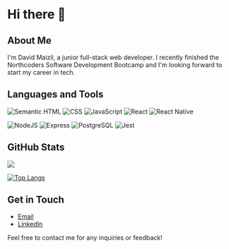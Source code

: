 # Hi there 👋

## About Me

I'm David Maizil, a junior full-stack web developer. 
I recently finished the Northcoders Software Development Bootcamp and I'm looking forward to start my career in tech.


## Languages and Tools

![Semantic HTML](https://img.shields.io/badge/Semantic_HTML-E34F26?style=for-the-badge&logo=html5&logoColor=white)
![CSS](https://img.shields.io/badge/CSS3-1572B6?style=for-the-badge&logo=css3&logoColor=white)
![JavaScript](https://img.shields.io/badge/JavaScript-323330?style=for-the-badge&logo=javascript&color=F7DF1E&logoColor=black)
![React](https://img.shields.io/badge/React-20232A?style=for-the-badge&logo=react&logoColor=61DAFB)
![React Native](https://img.shields.io/badge/React_Native-61DAFB?style=for-the-badge&logo=react&logoColor=white)

![NodeJS](https://img.shields.io/badge/Node.js-339933?style=for-the-badge&logo=nodedotjs&logoColor=white)
![Express](https://img.shields.io/badge/Express.js-000000?style=for-the-badge&logo=express&logoColor=white)
![PostgreSQL](https://img.shields.io/badge/PostgreSQL-316192?style=for-the-badge&logo=postgresql&logoColor=white)
![Jest](https://img.shields.io/badge/Jest-C21325?style=for-the-badge&logo=jest&logoColor=white)

## GitHub Stats

<img align="center" src="https://github-readme-stats.vercel.app/api?username=Damz1&show_icons=true&include_all_commits=true&count_private=true&bg_color=ffffff&title_color=2484BD&text_color=333333&theme=radical" />

[![Top Langs](https://github-readme-stats.vercel.app/api/top-langs/?username=Damz1&hide_progress=false&layout=compact&theme=swift&bg_color=ffffff&title_color=2484BD&text_color=333333)](#)




## Get in Touch

- [Email](mailto:davidmaizil@gmail.com)
- [LinkedIn](https://www.linkedin.com/in/david-maizil/)

Feel free to contact me for any inquiries or feedback!

<!--
**Damz1/Damz1** is a ✨ _special_ ✨ repository because its `README.md` (this file) appears on your GitHub profile.

Here are some ideas to get you started:

- 🔭 I’m currently working on ...
- 🌱 I’m currently learning ...
- 👯 I’m looking to collaborate on ...
- 🤔 I’m looking for help with ...
- 💬 Ask me about ...
- 📫 How to reach me: ...
- 😄 Pronouns: ...
- ⚡ Fun fact: ...
![Next.js](https://img.shields.io/badge/Next.js-000?logo=nextdotjs&logoColor=fff&style=for-the-badge)
![Sass/SCCS](https://img.shields.io/badge/Sass-CC6699?style=for-the-badge&logo=sass&logoColor=white)
![Tailwind CSS](https://img.shields.io/badge/Tailwind_CSS-38B2AC?style=for-the-badge&logo=tailwind-css&logoColor=white)
![Bootstrap](https://img.shields.io/badge/Bootstrap-563D7C?style=for-the-badge&logo=bootstrap&logoColor=white)
![Font Awesome](https://img.shields.io/badge/Font_Awesome-339AF0?style=for-the-badge&logo=fontawesome&logoColor=white)
![JIRA](https://img.shields.io/badge/Jira-0052CC?style=for-the-badge&logo=Jira&logoColor=white)
![Confluence](https://img.shields.io/badge/Confluence-172B4D?logo=confluence&logoColor=fff&style=for-the-badge)
![Figma](https://img.shields.io/badge/Figma-F24E1E?style=for-the-badge&logo=figma&color=black&logoColor=white)
-->
